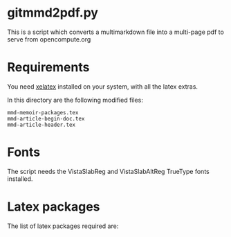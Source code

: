 # gitmmd2pdf.py

This is a script which converts a multimarkdown file into a multi-page pdf to serve from opencompute.org

# Requirements

You need [xelatex](http://scripts.sil.org/cms/scripts/page.php?site_id=nrsi&id=xetex) installed on your system, with all the latex extras.

In this directory are the following modified files:

    mmd-memoir-packages.tex
    mmd-article-begin-doc.tex
    mmd-article-header.tex
   
# Fonts

The script needs the VistaSlabReg and VistaSlabAltReg TrueType fonts installed.

# Latex packages

The list of latex packages required are:

